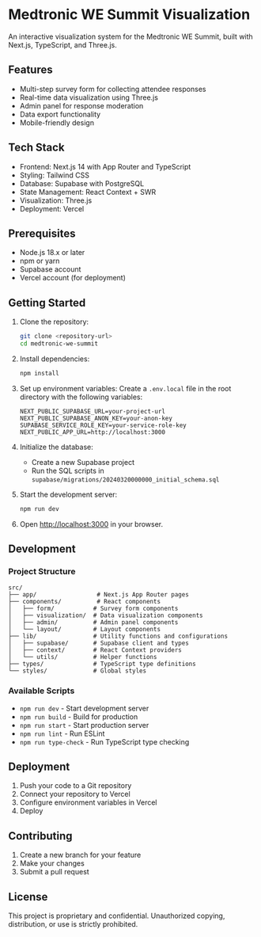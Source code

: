 # Medtronic WE Summit Visualization

An interactive visualization system for the Medtronic WE Summit, built with Next.js, TypeScript, and Three.js.

## Features

- Multi-step survey form for collecting attendee responses
- Real-time data visualization using Three.js
- Admin panel for response moderation
- Data export functionality
- Mobile-friendly design

## Tech Stack

- Frontend: Next.js 14 with App Router and TypeScript
- Styling: Tailwind CSS
- Database: Supabase with PostgreSQL
- State Management: React Context + SWR
- Visualization: Three.js
- Deployment: Vercel

## Prerequisites

- Node.js 18.x or later
- npm or yarn
- Supabase account
- Vercel account (for deployment)

## Getting Started

1. Clone the repository:
   ```bash
   git clone <repository-url>
   cd medtronic-we-summit
   ```

2. Install dependencies:
   ```bash
   npm install
   ```

3. Set up environment variables:
   Create a `.env.local` file in the root directory with the following variables:
   ```
   NEXT_PUBLIC_SUPABASE_URL=your-project-url
   NEXT_PUBLIC_SUPABASE_ANON_KEY=your-anon-key
   SUPABASE_SERVICE_ROLE_KEY=your-service-role-key
   NEXT_PUBLIC_APP_URL=http://localhost:3000
   ```

4. Initialize the database:
   - Create a new Supabase project
   - Run the SQL scripts in `supabase/migrations/20240320000000_initial_schema.sql`

5. Start the development server:
   ```bash
   npm run dev
   ```

6. Open [http://localhost:3000](http://localhost:3000) in your browser.

## Development

### Project Structure

```
src/
├── app/                 # Next.js App Router pages
├── components/          # React components
│   ├── form/           # Survey form components
│   ├── visualization/  # Data visualization components
│   ├── admin/          # Admin panel components
│   └── layout/         # Layout components
├── lib/                # Utility functions and configurations
│   ├── supabase/       # Supabase client and types
│   ├── context/        # React Context providers
│   └── utils/          # Helper functions
├── types/              # TypeScript type definitions
└── styles/             # Global styles
```

### Available Scripts

- `npm run dev` - Start development server
- `npm run build` - Build for production
- `npm run start` - Start production server
- `npm run lint` - Run ESLint
- `npm run type-check` - Run TypeScript type checking

## Deployment

1. Push your code to a Git repository
2. Connect your repository to Vercel
3. Configure environment variables in Vercel
4. Deploy

## Contributing

1. Create a new branch for your feature
2. Make your changes
3. Submit a pull request

## License

This project is proprietary and confidential. Unauthorized copying, distribution, or use is strictly prohibited. 